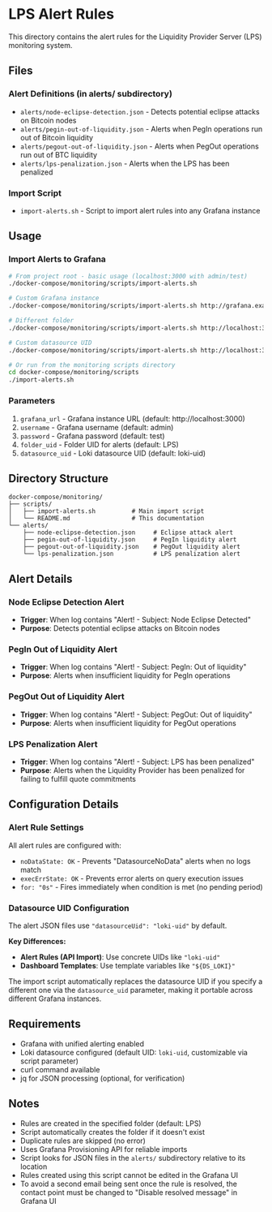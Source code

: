 # LPS Alert Rules

This directory contains the alert rules for the Liquidity Provider Server (LPS) monitoring system.

## Files

### Alert Definitions (in alerts/ subdirectory)
- `alerts/node-eclipse-detection.json` - Detects potential eclipse attacks on Bitcoin nodes
- `alerts/pegin-out-of-liquidity.json` - Alerts when PegIn operations run out of Bitcoin liquidity
- `alerts/pegout-out-of-liquidity.json` - Alerts when PegOut operations run out of BTC liquidity
- `alerts/lps-penalization.json` - Alerts when the LPS has been penalized

### Import Script
- `import-alerts.sh` - Script to import alert rules into any Grafana instance

## Usage

### Import Alerts to Grafana

```bash
# From project root - basic usage (localhost:3000 with admin/test)
./docker-compose/monitoring/scripts/import-alerts.sh

# Custom Grafana instance
./docker-compose/monitoring/scripts/import-alerts.sh http://grafana.example.com:3000 admin password

# Different folder
./docker-compose/monitoring/scripts/import-alerts.sh http://localhost:3000 admin test ALERTS

# Custom datasource UID
./docker-compose/monitoring/scripts/import-alerts.sh http://localhost:3000 admin test LPS my-loki-uid

# Or run from the monitoring scripts directory
cd docker-compose/monitoring/scripts
./import-alerts.sh
```

### Parameters
1. `grafana_url` - Grafana instance URL (default: http://localhost:3000)
2. `username` - Grafana username (default: admin)
3. `password` - Grafana password (default: test)
4. `folder_uid` - Folder UID for alerts (default: LPS)
5. `datasource_uid` - Loki datasource UID (default: loki-uid)

## Directory Structure

```
docker-compose/monitoring/
├── scripts/
│   ├── import-alerts.sh          # Main import script
│   └── README.md                 # This documentation
└── alerts/
    ├── node-eclipse-detection.json     # Eclipse attack alert
    ├── pegin-out-of-liquidity.json     # PegIn liquidity alert
    ├── pegout-out-of-liquidity.json    # PegOut liquidity alert
    └── lps-penalization.json           # LPS penalization alert
```

## Alert Details

### Node Eclipse Detection Alert
- **Trigger**: When log contains "Alert! - Subject: Node Eclipse Detected"
- **Purpose**: Detects potential eclipse attacks on Bitcoin nodes

### PegIn Out of Liquidity Alert
- **Trigger**: When log contains "Alert! - Subject: PegIn: Out of liquidity"
- **Purpose**: Alerts when insufficient liquidity for PegIn operations

### PegOut Out of Liquidity Alert
- **Trigger**: When log contains "Alert! - Subject: PegOut: Out of liquidity"
- **Purpose**: Alerts when insufficient liquidity for PegOut operations

### LPS Penalization Alert
- **Trigger**: When log contains "Alert! - Subject: LPS has been penalized"
- **Purpose**: Alerts when the Liquidity Provider has been penalized for failing to fulfill quote commitments

## Configuration Details

### Alert Rule Settings
All alert rules are configured with:
- `noDataState: OK` - Prevents "DatasourceNoData" alerts when no logs match
- `execErrState: OK` - Prevents error alerts on query execution issues
- `for: "0s"` - Fires immediately when condition is met (no pending period)

### Datasource UID Configuration
The alert JSON files use `"datasourceUid": "loki-uid"` by default.

**Key Differences:**
- **Alert Rules (API Import)**: Use concrete UIDs like `"loki-uid"`
- **Dashboard Templates**: Use template variables like `"${DS_LOKI}"`

The import script automatically replaces the datasource UID if you specify a different one via the `datasource_uid` parameter, making it portable across different Grafana instances.

## Requirements

- Grafana with unified alerting enabled
- Loki datasource configured (default UID: `loki-uid`, customizable via script parameter)
- curl command available
- jq for JSON processing (optional, for verification)

## Notes

- Rules are created in the specified folder (default: LPS)
- Script automatically creates the folder if it doesn't exist
- Duplicate rules are skipped (no error)
- Uses Grafana Provisioning API for reliable imports
- Script looks for JSON files in the `alerts/` subdirectory relative to its location
- Rules created using this script cannot be edited in the Grafana UI
- To avoid a second email being sent once the rule is resolved, the contact point must be changed to "Disable resolved message" in Grafana UI
